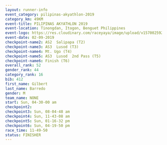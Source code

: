 ```yaml
---
layout: runner-info 
event_category: pilipinas-akyathlon-2019 
category_km: 49KM 
event-title: PILIPINAS AKYATHLON 2019 
event-location: Tinongdan, Itogon, Benguet Philippines 
event-logo: https://res.cloudinary.com/raceyaya/image/upload/v1570025921/logo/akyathlon_jsxiv8.jpg 
event-date: 02-09-2019 
checkpoint-name2: AS2  Salipapa (T2) 
checkpoint-name3: AS3  Lusod (T3) 
checkpoint-name4: Mt. Ugo (T4) 
checkpoint-name5: AS3  Lusod  2nd Pass (T5) 
checkpoint-name6: Finish (T6) 
overall_rank: 52
gender_rank: 44
category_rank: 16
bib: 412
first_name: Gilbert
last_name: Barredo
gender: M
team_name: NONE
start: Sun, 04-30-00 am
checkpoint2: 
checkpoint3: Sun, 08-04-48 am
checkpoint4: Sun, 11-43-08 am
checkpoint5: Sun, 01-16-32 pm
checkpoint6: Sun, 04-19-50 pm
race_time: 11-49-50
status: FINISHER
---
```

